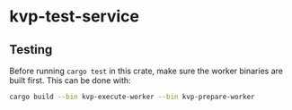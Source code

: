 # kvp-test-service

## Testing

Before running `cargo test` in this crate, make sure the worker binaries are built first. This can be done with:

```sh
cargo build --bin kvp-execute-worker --bin kvp-prepare-worker
```

